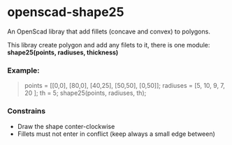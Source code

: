 # openscad-shape25
An OpenScad libray that add fillets (concave and convex) to polygons.

This libray create polygon and add any filets to it, there is one module: **shape25(points, radiuses, thickness)**

### Example:
>points = [[0,0], [80,0], [40,25], [50,50], [0,50]];
>radiuses = [5, 10, 9, 7, 20 ];
>th = 5;
>shape25(points, radiuses, th);

### Constrains
  - Draw the shape conter-clockwise
  - Fillets must not enter in conflict (keep always a small edge between)
